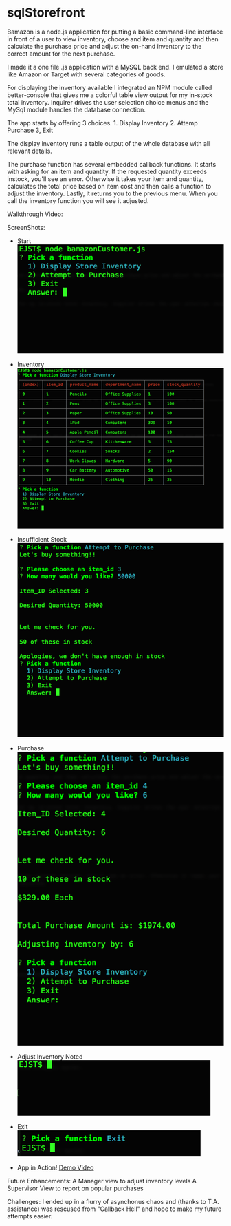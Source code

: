 # sqlStorefront

Bamazon is a node.js application for putting a basic command-line interface in front of a user to view inventory, choose and item and quantity and then calculate the purchase price and adjust the on-hand inventory to the correct amount for the next purchase.

I made it a one file .js application with a MySQL back end. I emulated a store like Amazon or Target with several categories of goods.

For displaying the inventory available I integrated an NPM module called better-console that gives me a colorful table view output for my in-stock total inventory. Inquirer drives the user selection choice menus and the MySql module handles the database connection.

The app starts by offering 3 choices.
    1. Display Inventory
    2. Attemp Purchase
    3, Exit

The display inventory runs a table output of the whole database with all relevant details.

The purchase function has several embedded callback functions. It starts with asking for an item and quantity. If the requested quantity exceeds instock, you'll see an error. Otherwise it takes your item and quantity, calculates the total price based on item cost and then calls a function to adjust the inventory. Lastly, it returns you to the previous menu. When you call the inventory function you will see it adjusted.

Walkthrough Video:

ScreenShots:  

* Start  
![Start](./assets/1.homeScreen.png)  

* Inventory  
![Inventory](./assets/2.displayInventory.png)  

* Insufficient Stock  
![Insuffient Stock](./assets/3.attemptPurchaseStockInsufficient.png)  
* Purchase  
![Purchase](./assets/4.completedPurchase.png)  
  
* Adjust Inventory Noted  
![Inventory Adjustment](./assets/5.placeholderInventoryAdjustmentProof.png)  

* Exit  
![Exit](./assets/6.exitFunction.png)  
  
* App in Action!
[Demo Video](https://www.dropbox.com/s/39kfmtme6b10ntv/demo.mov?dl=0 "Walkthrough")

Future Enhancements:
A Manager view to adjust inventory levels
A Supervisor View to report on popular purchases

Challenges:
I ended up in a flurry of asynchonus chaos and (thanks to T.A. assistance) was rescused from "Callback Hell" and hope to make my future attempts easier.
